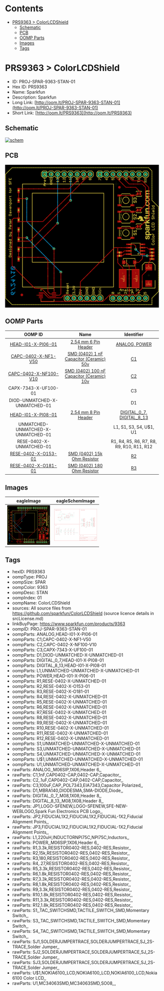 



Contents
========

* [PRS9363 > ColorLCDShield](#prs9363--colorlcdshield)
	* [Schematic](#schematic)
	* [PCB](#pcb)
	* [OOMP Parts](#oomp-parts)
	* [Images](#images)
	* [Tags](#tags)

# PRS9363 > ColorLCDShield

- ID: PROJ-SPAR-9363-STAN-01
- Hex ID: PRS9363
- Name: Sparkfun
- Description: Sparkfun
- Long Link: [http://oom.lt/PROJ-SPAR-9363-STAN-01](http://oom.lt/PROJ-SPAR-9363-STAN-01)
- Short Link: [http://oom.lt/PRS9363](http://oom.lt/PRS9363)

## Schematic
  
[![schem](eagleSchemImage.png)](eagleSchemImage.png)
## PCB
  
[![pcb](eagleImage.png)](eagleImage.png)
## OOMP Parts
  

|OOMP ID|Name|Identifier|
| :---: | :---: | :---: |
|[HEAD-I01-X-PI06-01](https://github.com/oomlout/oomlout_OOMP_parts/tree/main/HEAD-I01-X-PI06-01/)|[2.54 mm 6 Pin Header](https://github.com/oomlout/oomlout_OOMP_parts/tree/main/HEAD-I01-X-PI06-01/)|[ANALOG, POWER](https://github.com/oomlout/oomlout_OOMP_parts/tree/main/HEAD-I01-X-PI06-01/)|
|[CAPC-0402-X-NF1-V50](https://github.com/oomlout/oomlout_OOMP_parts/tree/main/CAPC-0402-X-NF1-V50/)|[SMD (0402) 1 nF Capacitor (Ceramic) 50v](https://github.com/oomlout/oomlout_OOMP_parts/tree/main/CAPC-0402-X-NF1-V50/)|[C1](https://github.com/oomlout/oomlout_OOMP_parts/tree/main/CAPC-0402-X-NF1-V50/)|
|[CAPC-0402-X-NF100-V10](https://github.com/oomlout/oomlout_OOMP_parts/tree/main/CAPC-0402-X-NF100-V10/)|[SMD (0402) 100 nF Capacitor (Ceramic) 10v](https://github.com/oomlout/oomlout_OOMP_parts/tree/main/CAPC-0402-X-NF100-V10/)|[C2](https://github.com/oomlout/oomlout_OOMP_parts/tree/main/CAPC-0402-X-NF100-V10/)|
|CAPX-7343-X-UF100-01||C3|
|DIOD-UNMATCHED-X-UNMATCHED-01||D1|
|[HEAD-I01-X-PI08-01](https://github.com/oomlout/oomlout_OOMP_parts/tree/main/HEAD-I01-X-PI08-01/)|[2.54 mm 8 Pin Header](https://github.com/oomlout/oomlout_OOMP_parts/tree/main/HEAD-I01-X-PI08-01/)|[DIGITAL_0_7, DIGITAL_8_13](https://github.com/oomlout/oomlout_OOMP_parts/tree/main/HEAD-I01-X-PI08-01/)|
|UNMATCHED-UNMATCHED-X-UNMATCHED-01||L1, S1, S3, S4, U$1, U1|
|RESE-0402-X-UNMATCHED-01||R1, R4, R5, R6, R7, R8, R9, R10, R11, R12|
|[RESE-0402-X-O153-01](https://github.com/oomlout/oomlout_OOMP_parts/tree/main/RESE-0402-X-O153-01/)|[SMD (0402) 15k Ohm Resistor](https://github.com/oomlout/oomlout_OOMP_parts/tree/main/RESE-0402-X-O153-01/)|[R2](https://github.com/oomlout/oomlout_OOMP_parts/tree/main/RESE-0402-X-O153-01/)|
|[RESE-0402-X-O181-01](https://github.com/oomlout/oomlout_OOMP_parts/tree/main/RESE-0402-X-O181-01/)|[SMD (0402) 180 Ohm Resistor](https://github.com/oomlout/oomlout_OOMP_parts/tree/main/RESE-0402-X-O181-01/)|[R3](https://github.com/oomlout/oomlout_OOMP_parts/tree/main/RESE-0402-X-O181-01/)|

## Images
  
  

|eagleImage|eagleSchemImage|
| :---: | :---: |
|[![eagleImage](eagleImage_140.png)](eagleImage.png)|[![eagleSchemImage](eagleSchemImage_140.png)](eagleSchemImage.png)|

## Tags

- hexID: PRS9363
- oompType: PROJ
- oompSize: SPAR
- oompColor: 9363
- oompDesc: STAN
- oompIndex: 01
- oompName: ColorLCDShield
- sources: All source files from https://github.com/sparkfun/ColorLCDShield (source licence details in srcLicense.md)
- linkBuyPage: https://www.sparkfun.com/products/9363
- oompID: PROJ-SPAR-9363-STAN-01
- oompParts: ANALOG,HEAD-I01-X-PI06-01
- oompParts: C1,CAPC-0402-X-NF1-V50
- oompParts: C2,CAPC-0402-X-NF100-V10
- oompParts: C3,CAPX-7343-X-UF100-01
- oompParts: D1,DIOD-UNMATCHED-X-UNMATCHED-01
- oompParts: DIGITAL_0_7,HEAD-I01-X-PI08-01
- oompParts: DIGITAL_8_13,HEAD-I01-X-PI08-01
- oompParts: L1,UNMATCHED-UNMATCHED-X-UNMATCHED-01
- oompParts: POWER,HEAD-I01-X-PI06-01
- oompParts: R1,RESE-0402-X-UNMATCHED-01
- oompParts: R2,RESE-0402-X-O153-01
- oompParts: R3,RESE-0402-X-O181-01
- oompParts: R4,RESE-0402-X-UNMATCHED-01
- oompParts: R5,RESE-0402-X-UNMATCHED-01
- oompParts: R6,RESE-0402-X-UNMATCHED-01
- oompParts: R7,RESE-0402-X-UNMATCHED-01
- oompParts: R8,RESE-0402-X-UNMATCHED-01
- oompParts: R9,RESE-0402-X-UNMATCHED-01
- oompParts: R10,RESE-0402-X-UNMATCHED-01
- oompParts: R11,RESE-0402-X-UNMATCHED-01
- oompParts: R12,RESE-0402-X-UNMATCHED-01
- oompParts: S1,UNMATCHED-UNMATCHED-X-UNMATCHED-01
- oompParts: S3,UNMATCHED-UNMATCHED-X-UNMATCHED-01
- oompParts: S4,UNMATCHED-UNMATCHED-X-UNMATCHED-01
- oompParts: U$1,UNMATCHED-UNMATCHED-X-UNMATCHED-01
- oompParts: U1,UNMATCHED-UNMATCHED-X-UNMATCHED-01
- rawParts: ANALOG,,M06SIP,1X06,Header 6,,
- rawParts: C1,1nF,CAP0402-CAP,0402-CAP,Capacitor,,
- rawParts: C2,.1uF,CAP0402-CAP,0402-CAP,Capacitor,,
- rawParts: C3,100uF,CAP_POL7343,EIA7343,Capacitor Polarized,,
- rawParts: D1,MBRA140,DIODESMA,SMA-DIODE,Diode,,
- rawParts: DIGITAL_0_7,,M08,1X08,Header 8,,
- rawParts: DIGITAL_8_13,,M08,1X08,Header 8,,
- rawParts: JP1,LOGO-SFENEW,LOGO-SFENEW,SFE-NEW-WEBLOGO,Spark Fun Electronics PCB Logo,,
- rawParts: JP2,FIDUCIAL1X2,FIDUCIAL1X2,FIDUCIAL-1X2,Fiducial Alignment Points,,
- rawParts: JP3,FIDUCIAL1X2,FIDUCIAL1X2,FIDUCIAL-1X2,Fiducial Alignment Points,,
- rawParts: L1,220uH,INDUCTORNPI75C,NPI75C,Inductors,,
- rawParts: POWER,,M06SIP,1X06,Header 6,,
- rawParts: R1,3.3k,RESISTOR0402-RES,0402-RES,Resistor,,
- rawParts: R2,15k,RESISTOR0402-RES,0402-RES,Resistor,,
- rawParts: R3,180,RESISTOR0402-RES,0402-RES,Resistor,,
- rawParts: R4,.27,RESISTOR0402-RES,0402-RES,Resistor,,
- rawParts: R5,3.3k,RESISTOR0402-RES,0402-RES,Resistor,,
- rawParts: R6,1.8k,RESISTOR0402-RES,0402-RES,Resistor,,
- rawParts: R7,3.3k,RESISTOR0402-RES,0402-RES,Resistor,,
- rawParts: R8,1.8k,RESISTOR0402-RES,0402-RES,Resistor,,
- rawParts: R9,3.3k,RESISTOR0402-RES,0402-RES,Resistor,,
- rawParts: R10,1.8k,RESISTOR0402-RES,0402-RES,Resistor,,
- rawParts: R11,3.3k,RESISTOR0402-RES,0402-RES,Resistor,,
- rawParts: R12,1.8k,RESISTOR0402-RES,0402-RES,Resistor,,
- rawParts: S1,,TAC_SWITCHSMD,TACTILE_SWITCH_SMD,Momentary Switch,,
- rawParts: S3,,TAC_SWITCHSMD,TACTILE_SWITCH_SMD,Momentary Switch,,
- rawParts: S4,,TAC_SWITCHSMD,TACTILE_SWITCH_SMD,Momentary Switch,,
- rawParts: SJ1,SOLDERJUMPERTRACE,SOLDERJUMPERTRACE,SJ_2S-TRACE,Solder Jumper,,
- rawParts: SJ2,SOLDERJUMPERTRACE,SOLDERJUMPERTRACE,SJ_2S-TRACE,Solder Jumper,,
- rawParts: SJ3,SOLDERJUMPERTRACE,SOLDERJUMPERTRACE,SJ_2S-TRACE,Solder Jumper,,
- rawParts: U$1,NOKIA6100_LCD,NOKIA6100_LCD,NOKIA6100_LCD,Nokia 6100 Color LCD,,
- rawParts: U1,MC34063SMD,MC34063SMD,SO08,,,
